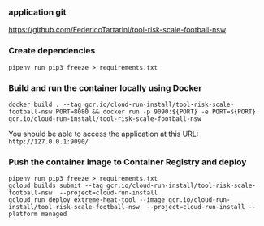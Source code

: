 ### application git
https://github.com/FedericoTartarini/tool-risk-scale-football-nsw


### Create dependencies
```
pipenv run pip3 freeze > requirements.txt
```

### Build and run the container locally using Docker
```
docker build . --tag gcr.io/cloud-run-install/tool-risk-scale-football-nsw PORT=8080 && docker run -p 9090:${PORT} -e PORT=${PORT} gcr.io/cloud-run-install/tool-risk-scale-football-nsw
```
You should be able to access the application at this URL: `http://127.0.0.1:9090/`

### Push the container image to Container Registry and deploy
```
pipenv run pip3 freeze > requirements.txt
gcloud builds submit --tag gcr.io/cloud-run-install/tool-risk-scale-football-nsw  --project=cloud-run-install
gcloud run deploy extreme-heat-tool --image gcr.io/cloud-run-install/tool-risk-scale-football-nsw  --project=cloud-run-install --platform managed
```

